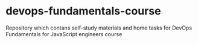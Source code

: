 # devops-fundamentals-course
Repository which contans self-study materials and home tasks for DevOps Fundamentals for JavaScript engineers course
